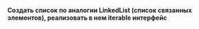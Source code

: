 **Создать список по аналогии LinkedList (список связанных элементов), реализовать в нем iterable интерфейс**
